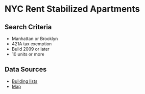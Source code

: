 # NYC Rent Stabilized Apartments

## Search Criteria

- Manhattan or Brooklyn
- 421A tax exemption
- Build 2009 or later
- 10 units or more

## Data Sources

- [Building lists](https://rentguidelinesboard.cityofnewyork.us/resources/rent-stabilized-building-lists/)
- [Map](https://www1.nyc.gov/site/planning/data-maps/open-data/dwn-pluto-mappluto.page)
